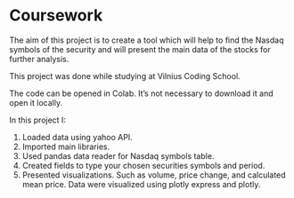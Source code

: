 # Coursework
The aim of this project is to create a tool which will help to find the Nasdaq symbols of the security and will present the main data of the stocks for further analysis.  

This project was done while studying at Vilnius Coding School. 

The code can be opened in Colab. It’s not necessary to download it and open it locally. 

In this project I:
1.	Loaded data using yahoo API.
2.	Imported main libraries.
3.	Used pandas data reader for Nasdaq symbols table.
4.	Created fields to type your chosen securities symbols and period.
5.	Presented visualizations. Such as volume, price change, and calculated mean price. Data were visualized using plotly express and plotly.
